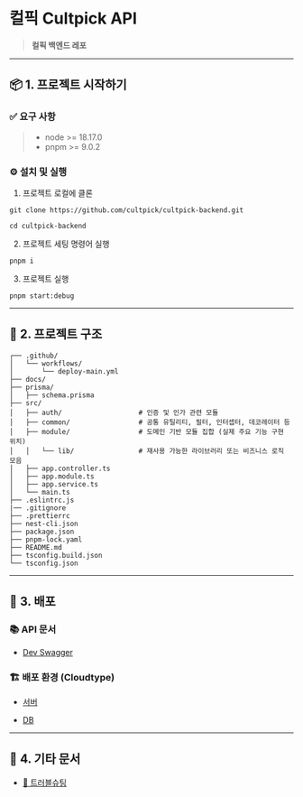 # 컬픽 Cultpick API

> **컬픽 백엔드 레포**

<hr/>

## 📦 1. 프로젝트 시작하기

### ✅ 요구 사항

> - node >= 18.17.0
> - pnpm >= 9.0.2

### ⚙️ 설치 및 실행

1. 프로젝트 로컬에 클론

```shell
git clone https://github.com/cultpick/cultpick-backend.git

cd cultpick-backend
```

2. 프로젝트 세팅 명령어 실행

```shell
pnpm i
```

3. 프로젝트 실행

```shell
pnpm start:debug
```

<hr/>

## 📁 2. 프로젝트 구조

```text
┌── .github/
│   └── workflows/
│       └── deploy-main.yml
├── docs/
├── prisma/
│   ├── schema.prisma
├── src/
│   ├── auth/                   # 인증 및 인가 관련 모듈
│   ├── common/                 # 공통 유틸리티, 필터, 인터셉터, 데코레이터 등
│   ├── module/                 # 도메인 기반 모듈 집합 (실제 주요 기능 구현 위치)
│   │   └── lib/                # 재사용 가능한 라이브러리 또는 비즈니스 로직 모음
│   ├── app.controller.ts
│   ├── app.module.ts
│   ├── app.service.ts
│   └── main.ts
├── .eslintrc.js
|── .gitignore
├── .prettierrc
├── nest-cli.json
├── package.json
├── pnpm-lock.yaml
├── README.md
├── tsconfig.build.json
└── tsconfig.json
```

<hr/>

## 🚀 3. 배포

### 📚 API 문서

- [Dev Swagger](https://port-0-cultpick-server-dev-m5gayojn31b607da.sel4.cloudtype.app/docs)

### 🏗️ 배포 환경 (Cloudtype)

- [서버](https://app.cloudtype.io/@aptheparker/aptheparker:main/cultpick-server-dev)

- [DB](https://app.cloudtype.io/@aptheparker/aptheparker:main/cultpick-db-dev)

<hr/>

## 📄 4. 기타 문서

- [🧰 트러블슈팅](./docs/TROUBLESHOOTING.md)
